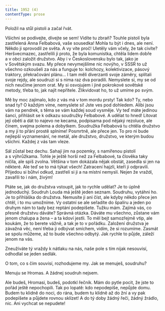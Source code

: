 ```yaml
---
title: 1952 (4)
contentType: prose
---
```


  

Položil na stůl pistoli a začal řvát.

Všichni se podívejte, dívejte se sem! Vidíte tu zbraň? Touhle pistolí byla zastřelená Anna Felbabová, vaše sousedka! Mohla tu být i dnes, ale není. Někdo ji sprovodil ze světa. A vy víte proč! Uletěly vám včely, že tak civíte? Heršvecmazec, zastřelili ji proto, že byla komunistka, chtěla lidem dobře a v obci založit družstvo. Aby i v Československu bylo tak, jako je v Sovětským svazu. My přece nevymejšlíme nic novýho, v SSSR to už všechno ozkoušeli za nás a funguje to: kolchozy, kolektivizace, pásový traktory, překračování plánu… I tam měli diverzanti svoje záměry, splítali svoje rejdy, ale soudruzi si s nima raz dva poradili. Nemyslete si, my se od nich neučíme jenom orat. My si osvojujem i jiné pokrokové sovětské metody, třeba to, jak najít nepřítele. Zlikvidovat ho, to už umíme po svým.

Mě by moc zajímalo, kdo z vás má v tom mordu prsty! Tak kdo? Ty, nebo snad ty? O každým víme, nemyslete si! Jste ves pod dohledem. Alibi jsou vám na pendrek, s těma se vám každej soud vysměje. Vy teď máte jedinou šanci, přihlásit se k odkazu soudružky Felbabové. A udělat to hned! Litovat její oběti a dát to najevo ne kecama, podpisama pod nějaký rezoluce, ale činem, svejma polema a dobytkem. Soudružka Felbabová tu chtěla družstvo a my jí to přání prostě splníme! Posmrtně, ale přece jen. To pro ni bude nejlepší vyznamenání, ne metál, ale družstvo, družstvo, ve kterým budou všichni. Každej z vás tam vleze.

Sál zůstal bez dechu. Sahají jim na pozemky, s namířenou pistolí a s výhrůžkama. Tohle je ještě horší než za Felbabové, ta člověka taky ničila, ale spíš zvolna. Většina v tom dokázala nějak obstát, zasedla si jen na některé. Ale teď se to má týkat všech! Zatracení hajzli, kteří ji odpravili. Přijedou si bůhví odkud, zastřelí si ji a na místní nemyslí. Nejen že vraždí, zavařili to i nám, živým!

Ptáte se, jak do družstva vstoupit, jak to rychle udělat? Je to úplně jednoduchý. Soudruh Louda má ještě jeden seznam. Soudruhu, vytáhni ho. Je to přihláška do družstva. Nemusíte ji ani číst, ale kdyby někdo přece jen chtěl, i to mu umožníme. Vy ostatní se ale seřadíte do špalíru a jeden po druhym nám to tady bez reptání podepíšete. Tužku mám. Zajímá vás, co přesně družstvu dáváte? Správná otázka. Dáváte mu všechno, zůstane vám jenom chalupa a žena – a ta kdoví jestli. To měl bejt samozřejmě vtip, ale koukám, že to berete vážně, a tak je to v pořádku. Založení družstva je závažná věc, není třeba ji odbývat smíchem, vidím, že si rozumíme. Zasmát se spolu můžeme, až to bude všechno odbytý. Jak rychle to půjde, záleží jenom na vás.

Zneužíváte tý vraždy k nátlaku na nás, naše pole s tím nijak nesouvisí, odhodlal se jeden sedlák.

O tom, co s čím souvisí, rozhodujeme my. Jak se menuješ, soudruhu?

Menuju se Hromas. A žádnej soudruh nejsem.

Ale budeš, Hromasi, budeš, podotkl řečník. Mám do pytle pocit, že jste to pořád ještě nepochopili. Tak po lopatě: kdo nepodepíše, nepůjde domu. Budem tu klidně do noci, do rána, budem tu klidně až do žní a vy pak podepíšete a půjdete rovnou sklízet! A do tý doby žádný řeči, žádný žrádlo, nic. Ani vychcat se nepudete!
